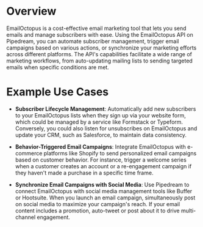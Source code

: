 # Overview

EmailOctopus is a cost-effective email marketing tool that lets you send emails and manage subscribers with ease. Using the EmailOctopus API on Pipedream, you can automate subscriber management, trigger email campaigns based on various actions, or synchronize your marketing efforts across different platforms. The API's capabilities facilitate a wide range of marketing workflows, from auto-updating mailing lists to sending targeted emails when specific conditions are met.

# Example Use Cases

- **Subscriber Lifecycle Management**: Automatically add new subscribers to your EmailOctopus lists when they sign up via your website form, which could be managed by a service like Formstack or Typeform. Conversely, you could also listen for unsubscribes on EmailOctopus and update your CRM, such as Salesforce, to maintain data consistency.

- **Behavior-Triggered Email Campaigns**: Integrate EmailOctopus with e-commerce platforms like Shopify to send personalized email campaigns based on customer behavior. For instance, trigger a welcome series when a customer creates an account or a re-engagement campaign if they haven't made a purchase in a specific time frame.

- **Synchronize Email Campaigns with Social Media**: Use Pipedream to connect EmailOctopus with social media management tools like Buffer or Hootsuite. When you launch an email campaign, simultaneously post on social media to maximize your campaign's reach. If your email content includes a promotion, auto-tweet or post about it to drive multi-channel engagement.
